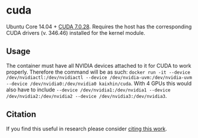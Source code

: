 cuda
====
Ubuntu Core 14.04 + [CUDA 7.0.28](http://www.nvidia.com/object/cuda_home_new.html).
Requires the host has the corresponding CUDA drivers (v. 346.46) installed for the kernel module.

Usage
-----
The container must have all NVIDIA devices attached to it for CUDA to work properly.
Therefore the command will be as such: `docker run -it --device /dev/nvidiactl:/dev/nvidiactl --device /dev/nvidia-uvm:/dev/nvidia-uvm --device /dev/nvidia0:/dev/nvidia0 kaixhin/cuda`.
With 4 GPUs this would also have to include `--device /dev/nvidia1:/dev/nvidia1 --device /dev/nvidia2:/dev/nvidia2 --device /dev/nvidia3:/dev/nvidia3`.

Citation
--------
If you find this useful in research please consider [citing this work](https://github.com/Kaixhin/dockerfiles/blob/master/CITATION.md).
